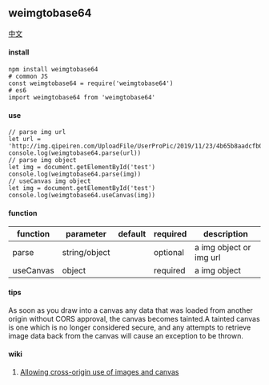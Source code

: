 ## weimgtobase64

[中文](https://github.com/ougege/npm_package/blob/master/weimgtobase64/README-CN.md '中文')

#### install
```SHELL
npm install weimgtobase64
# common JS
const weimgtobase64 = require('weimgtobase64')
# es6
import weimgtobase64 from 'weimgtobase64'
```

#### use
```JS
// parse img url
let url = 'http://img.qipeiren.com/UploadFile/UserProPic/2019/11/23/4b65b8aadcfb0ac65a91.jpg'
console.log(weimgtobase64.parse(url))
// parse img object
let img = document.getElementById('test')
console.log(weimgtobase64.parse(img))
// useCanvas img object
let img = document.getElementById('test')
console.log(weimgtobase64.useCanvas(img))
```

#### function

function|parameter|default|required|description|
--|--|--|--|--|
parse|string/object||optional|a img object or img url|
useCanvas|object||required|a img object|


#### tips
As soon as you draw into a canvas any data that was loaded from another origin without CORS approval, the canvas becomes tainted.A tainted canvas is one which is no longer considered secure, and any attempts to retrieve image data back from the canvas will cause an exception to be thrown.

#### wiki
1. [Allowing cross-origin use of images and canvas](https://developer.mozilla.org/en-US/docs/Web/HTML/CORS_enabled_image 'Allowing cross-origin use of images and canvas')